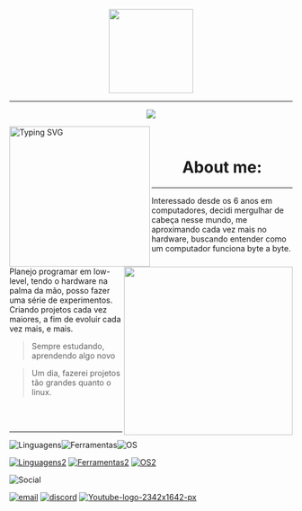 <p align="center">
  <img src="https://github.com/user-attachments/assets/0dc97d3b-80cb-42ae-828c-413130061a97"
    align=justify
    height=150>
</p>

---

<p align="center">
  <img src="https://readme-typing-svg.demolab.com?font=Source+Code+Pro&weight=700&duration=2000&pause=1000&color=186BFD&width=435&lines=s%C3%B3+nos+computer;Viva+C+%26+Asm!;%C3%A0+procura+de+novas+experi%C3%AAncias"> 
</p>

<p href="https://3d.laingame.net/#/game">
  <img align="left" height=250 src="https://readme-typing-svg.herokuapp.com?font=Fira+Code&size=10&letterSpacing=&duration=1000&pause=1&color=2725FF&multiline=true&width=450&height=200&lines=%5B++++0.000000%5D+Booting+Linux+Kernel+6.3.0-x64...;%5B++++0.000001%5D+Initializing+system...;%5B++++0.015384%5D+Loading+modules+%E2%96%92%E2%96%92%E2%96%92%E2%96%92%E2%96%92%E2%96%92%E2%96%92%E2%96%92%E2%96%92%E2%96%92%E2%96%92%E2%96%92%E2%96%92%E2%96%92%E2%96%92%E2%96%92%E2%96%92%E2%96%92%E2%96%92%E2%96%92%E2%96%92%E2%96%92%E2%96%92%E2%96%92%E2%96%92%E2%96%92%E2%96%92%E2%96%92%E2%96%92%E2%96%92%E2%96%92%E2%96%92%E2%96%92%E2%96%92%E2%96%92%E2%96%92+100%25;%5B++++0.025687%5D+Mounting+root+filesystem...+done.;%5B++++0.031245%5D+Starting+essential+services...;%5B++++0.035006%5D+%E2%94%9C%E2%94%80+Networking+initialized;%5B++++0.036092%5D+%E2%94%9C%E2%94%80+SSH+daemon+started+on+port+22;%5B++++0.037289%5D+%E2%94%94%E2%94%80+User+environment+loaded;%5B++++0.045681%5D+Welcome+to+Copland+Linux+;%5B++++0.046001%5D+Type+%60startx%60+to+launch+the+experience%2C+or+scroll+to+continue.;user%40readme-os%3A~%24+" alt="Typing SVG" />
  <img align="right" height=300 src="https://github.com/user-attachments/assets/df2eb32b-d28e-4bc1-abf5-0c99cdbb437a">
</p>


<br>


<div id="user-content-toc" align="center">
  <ul>
  <summary><h1> About me: </h1></summary>
  </ul>
</div>

---

 Interessado desde os 6 anos em computadores, decidi mergulhar de cabeça nesse mundo, me aproximando cada vez mais no hardware, buscando entender como um computador funciona byte a byte.
 
 Planejo programar em low-level, tendo o hardware na palma da mão, posso fazer uma série de experimentos.
 Criando projetos cada vez maiores, a fim de evoluir cada vez mais, e mais.
<p>

> Sempre estudando, aprendendo algo novo

> Um dia, fazerei projetos tão grandes quanto o linux.
</p>

</br>
<br>

---

![Linguagens](https://img.shields.io/badge/L%20I%20N%20G%20U%20A%20G%20E%20N%20S-blue?style=for-the-badge)![Ferramentas](https://img.shields.io/badge/F%20E%20R%20R%20A%20M%20E%20N%20T%20A%20S-purple?style=for-the-badge)![OS](https://img.shields.io/badge/Sistema%20Operacional-black?style=for-the-badge)

[![Linguagens2](https://skillicons.dev/icons?i=c,py,mysql)](https://skillicons.dev) [![Ferramentas2](https://skillicons.dev/icons?i=git,vscode,github)](https://skillicons.dev)   [![OS2](https://skillicons.dev/icons?i=windows)](https://skillicons.dev) 

![Social](https://img.shields.io/badge/Social%20Space-grey?style=for-the-badge)


[![email](https://github.com/user-attachments/assets/cd4d64e4-4493-404b-ac6f-d3107fbd9766)](mailto:lowhack@tutamail.com) [![discord](https://github.com/user-attachments/assets/8faefdf7-f740-402b-82fc-b64e405f27e8)](https://discord.gg/Zbgab7jC4h) [![Youtube-logo-2342x1642-px](https://github.com/user-attachments/assets/8dd7a3fe-4a2b-44c3-bd9e-193ab2c4f9b9)](https://www.youtube.com/@lowwryzen)
